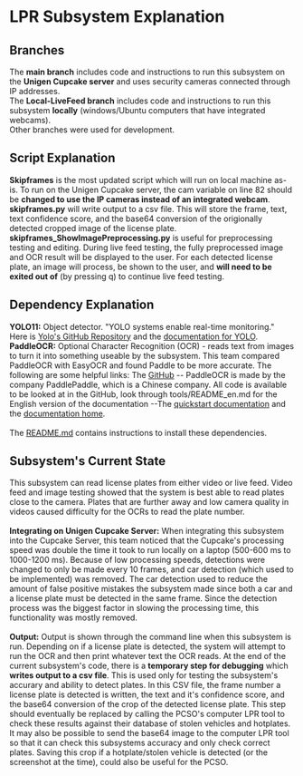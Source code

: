 # LPR Subsystem Explanation
## Branches
The **main branch** includes code and instructions to run this subsystem on the **Unigen Cupcake server** and uses security cameras connected through IP addresses.<br/>
The **Local-LiveFeed branch** includes code and instructions to run this subsystem **locally** (windows/Ubuntu computers that have integrated webcams). <br/>
Other branches were used for development.

## Script Explanation
**Skipframes** is the most updated script which will run on local machine as-is. To run on the Unigen Cupcake server, the cam variable on line 82 should be **changed to use the IP cameras instead of an integrated webcam**. <br/>
**skipframes.py** will write output to a csv file. This will store the frame, text, text confidence score, and the base64 conversion of the origionally detected cropped image of the license plate. <br/>
**skipframes_ShowImagePreprocessing.py** is useful for preprocessing testing and editing. During live feed testing, the fully preprocessed image and OCR result will be displayed to the user. For each detected license plate, an image will process, be shown to the user, and **will need to be exited out of** (by pressing q) to continue live feed testing.

## Dependency Explanation
**YOLO11:** Object detector. "YOLO systems enable real-time monitoring." Here is [Yolo's GitHub Repository](https://github.com/ultralytics/ultralytics) and the [documentation for YOLO](https://docs.ultralytics.com/). <br/>
**PaddleOCR:** Optional Character Recognition (OCR) - reads text from images to turn it into something useable by the subsystem. This team compared PaddleOCR with EasyOCR and found Paddle to be more accurate. The following are some helpful links: The [GitHub](https://github.com/PaddlePaddle/PaddleOCR) -- PaddleOCR is made by the company PaddlePaddle, which is a Chinese company. All code is available to be looked at in the GitHub, look through tools/README_en.md for the English version of the documentation --The [quickstart documentation](https://paddlepaddle.github.io/PaddleOCR/main/en/quick_start.html) and the [documentation home](https://paddlepaddle.github.io/PaddleOCR/main/en/index.html).<br/>
<br/>
The [README.md](README.md) contains instructions to install these dependencies.

## Subsystem's Current State
This subsystem can read license plates from either video or live feed. Video feed and image testing showed that the system is best able to read plates close to the camera. Plates that are further away and low camera quality in videos caused difficulty for the OCRs to read the plate number.<br/>
</br>
**Integrating on Unigen Cupcake Server:** When integrating this subsystem into the Cupcake Server, this team noticed that the Cupcake's processing speed was double the time it took to run locally on a laptop (500-600 ms to 1000-1200 ms). Because of low processing speeds, detections were changed to only be made every 10 frames, and car detection (which used to be implemented) was removed. The car detection used to reduce the amount of false positive mistakes the subsystem made since both a car and a license plate must be detected in the same frame. Since the detection process was the biggest factor in slowing the processing time, this functionality was mostly removed. </br> 
</br>
**Output:** Output is shown through the command line when this subsystem is run. Depending on if a license plate is detected, the system will attempt to run the OCR and then print whatever text the OCR reads. At the end of the current subsystem's code, there is a **temporary step for debugging** which **writes output to a csv file**. This is used only for testing the subsystem's accurary and ability to detect plates. In this CSV file, the frame number a license plate is detected is written, the text and it's confidence score, and the base64 conversion of the crop of the detected license plate. This step should eventually be replaced by calling the PCSO's computer LPR tool to check these results against their database of stolen vehicles and hotplates. It may also be possible to send the base64 image to the computer LPR tool so that it can check this subsystems accuracy and only check correct plates. Saving this crop if a hotplate/stolen vehicle is detected (or the screenshot at the time), could also be useful for the PCSO.

